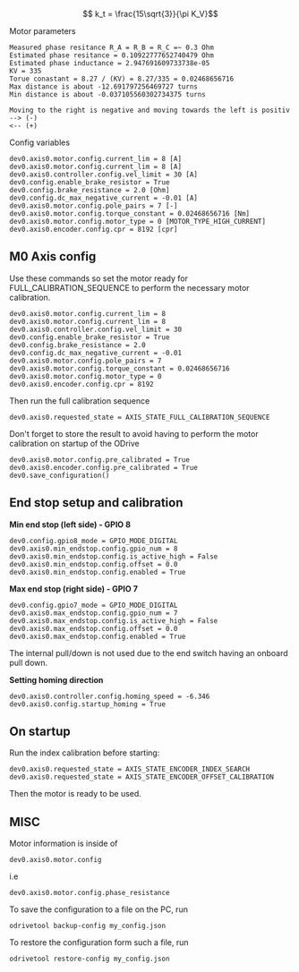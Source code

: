 
$$ k_t = \frac{15\sqrt{3}}{\pi K_V}$$

Motor parameters

    Measured phase resitance R_A = R_B = R_C =~ 0.3 Ohm
    Estimated phase resitance = 0.10922777652740479 Ohm
    Estimated phase inductance = 2.947691609733738e-05
    KV = 335
    Torue conastant = 8.27 / (KV) = 8.27/335 = 0.02468656716
    Max distance is about -12.691797256469727 turns
    Min distance is about -0.037105560302734375 turns

    Moving to the right is negative and moving towards the left is positiv
    --> (-)
    <-- (+)

Config variables

    dev0.axis0.motor.config.current_lim = 8 [A]
    dev0.axis0.motor.config.current_lim = 8 [A]
    dev0.axis0.controller.config.vel_limit = 30 [A]
    dev0.config.enable_brake_resistor = True
    dev0.config.brake_resistance = 2.0 [Ohm]
    dev0.config.dc_max_negative_current = -0.01 [A]
    dev0.axis0.motor.config.pole_pairs = 7 [-]
    dev0.axis0.motor.config.torque_constant = 0.02468656716 [Nm]
    dev0.axis0.motor.config.motor_type = 0 [MOTOR_TYPE_HIGH_CURRENT]
    dev0.axis0.encoder.config.cpr = 8192 [cpr]


## M0 Axis config ##
Use these commands so set the motor ready for FULL_CALIBRATION_SEQUENCE
to perform the necessary motor calibration. 

    dev0.axis0.motor.config.current_lim = 8
    dev0.axis0.motor.config.current_lim = 8
    dev0.axis0.controller.config.vel_limit = 30
    dev0.config.enable_brake_resistor = True
    dev0.config.brake_resistance = 2.0
    dev0.config.dc_max_negative_current = -0.01
    dev0.axis0.motor.config.pole_pairs = 7
    dev0.axis0.motor.config.torque_constant = 0.02468656716
    dev0.axis0.motor.config.motor_type = 0
    dev0.axis0.encoder.config.cpr = 8192

Then run the full calibration sequence

    dev0.axis0.requested_state = AXIS_STATE_FULL_CALIBRATION_SEQUENCE

Don't forget to store the result to avoid having to perform the motor calibration on startup of the ODrive

    dev0.axis0.motor.config.pre_calibrated = True
    dev0.axis0.encoder.config.pre_calibrated = True
    dev0.save_configuration()


## End stop setup and calibration ##

**Min end stop (left side) - GPIO 8** 

    dev0.config.gpio8_mode = GPIO_MODE_DIGITAL
    dev0.axis0.min_endstop.config.gpio_num = 8
    dev0.axis0.min_endstop.config.is_active_high = False
    dev0.axis0.min_endstop.config.offset = 0.0
    dev0.axis0.min_endstop.config.enabled = True

**Max end stop (right side) - GPIO 7**

    dev0.config.gpio7_mode = GPIO_MODE_DIGITAL
    dev0.axis0.max_endstop.config.gpio_num = 7
    dev0.axis0.max_endstop.config.is_active_high = False
    dev0.axis0.max_endstop.config.offset = 0.0
    dev0.axis0.max_endstop.config.enabled = True

The internal pull/down is not used due to the end switch having an onboard pull down.

**Setting homing direction**

    dev0.axis0.controller.config.homing_speed = -6.346
    dev0.axis0.config.startup_homing = True


## On startup ##

Run the index calibration before starting:

    dev0.axis0.requested_state = AXIS_STATE_ENCODER_INDEX_SEARCH    
    dev0.axis0.requested_state = AXIS_STATE_ENCODER_OFFSET_CALIBRATION

Then the motor is ready to be used.

## MISC ##

Motor information is inside of

    dev0.axis0.motor.config

i.e

    dev0.axis0.motor.config.phase_resistance


To save the configuration to a file on the PC, run

    odrivetool backup-config my_config.json

To restore the configuration form such a file, run

    odrivetool restore-config my_config.json


